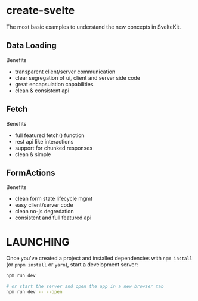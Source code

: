 # create-svelte

The most basic examples to understand the new concepts in SvelteKit.

## Data Loading

Benefits

* transparent client/server communication
* clear segregation of ui, client and server side code
* great encapsulation capabilities
* clean & consistent api

## Fetch

Benefits

* full featured fetch() function
* rest api like interactions
* support for chunked responses
* clean & simple

## FormActions

Benefits

* clean form state lifecycle mgmt
* easy client/server code
* clean no-js degredation
* consistent and full featured api

# LAUNCHING

Once you've created a project and installed dependencies with `npm install` (or `pnpm install` or `yarn`), start a development server:

```bash
npm run dev

# or start the server and open the app in a new browser tab
npm run dev -- --open
```

